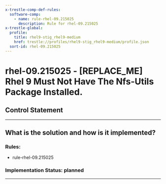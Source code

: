 ```yaml
---
x-trestle-comp-def-rules:
  software-comp:
    - name: rule-rhel-09.215025
      description: Rule for rhel-09.215025
x-trestle-global:
  profile:
    title: rhel9-stig_rhel9-medium
    href: trestle://profiles/rhel9-stig_rhel9-medium/profile.json
  sort-id: rhel-09.215025
---
```


# rhel-09.215025 - \[REPLACE_ME\] Rhel 9 Must Not Have The Nfs-Utils Package Installed.

## Control Statement

______________________________________________________________________

## What is the solution and how is it implemented?

<!-- For implementation status enter one of: implemented, partial, planned, alternative, not-applicable -->

<!-- Note that the list of rules under ### Rules: is read-only and changes will not be captured after assembly to JSON -->

<!-- Add control implementation description here for control: rhel-09.215025 -->

### Rules:

  - rule-rhel-09.215025

### Implementation Status: planned

______________________________________________________________________

